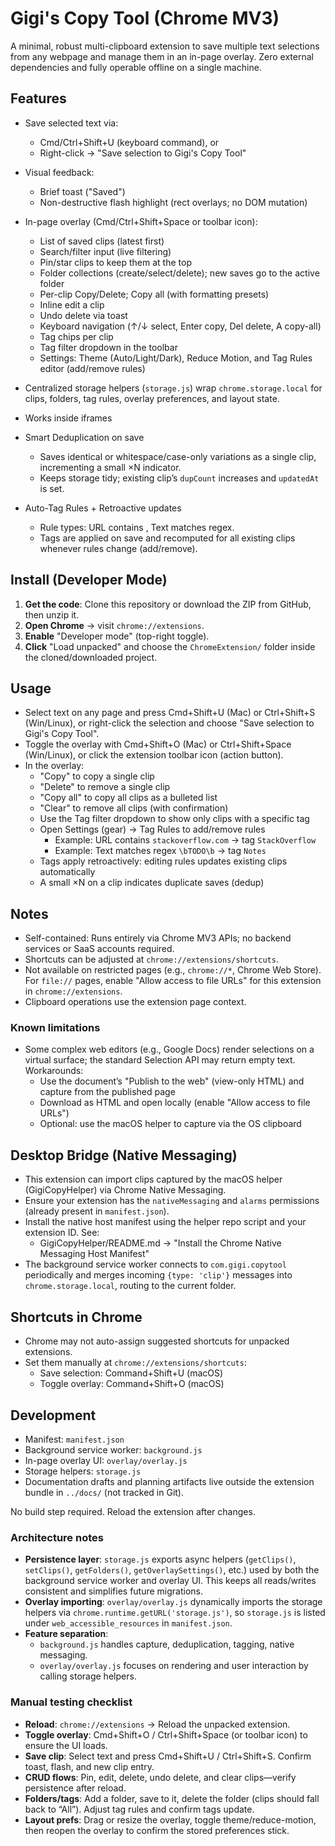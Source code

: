 # Gigi's Copy Tool (Chrome MV3)

A minimal, robust multi-clipboard extension to save multiple text selections from any webpage and manage them in an in-page overlay. Zero external dependencies and fully operable offline on a single machine.

## Features

- Save selected text via:
  - Cmd/Ctrl+Shift+U (keyboard command), or
  - Right-click → "Save selection to Gigi's Copy Tool"
- Visual feedback:
  - Brief toast ("Saved")
  - Non-destructive flash highlight (rect overlays; no DOM mutation)
- In-page overlay (Cmd/Ctrl+Shift+Space or toolbar icon):
  - List of saved clips (latest first)
  - Search/filter input (live filtering)
  - Pin/star clips to keep them at the top
  - Folder collections (create/select/delete); new saves go to the active folder
  - Per-clip Copy/Delete; Copy all (with formatting presets)
  - Inline edit a clip
  - Undo delete via toast
  - Keyboard navigation (↑/↓ select, Enter copy, Del delete, A copy-all)
  - Tag chips per clip
  - Tag filter dropdown in the toolbar
  - Settings: Theme (Auto/Light/Dark), Reduce Motion, and Tag Rules editor (add/remove rules)
- Centralized storage helpers (`storage.js`) wrap `chrome.storage.local` for clips, folders, tag rules, overlay preferences, and layout state.
- Works inside iframes

- Smart Deduplication on save
  - Saves identical or whitespace/case-only variations as a single clip, incrementing a small ×N indicator.
  - Keeps storage tidy; existing clip’s `dupCount` increases and `updatedAt` is set.

- Auto-Tag Rules + Retroactive updates
  - Rule types: URL contains <substring>, Text matches regex.
  - Tags are applied on save and recomputed for all existing clips whenever rules change (add/remove).

## Install (Developer Mode)

1. **Get the code**: Clone this repository or download the ZIP from GitHub, then unzip it.
2. **Open Chrome** → visit `chrome://extensions`.
3. **Enable** "Developer mode" (top-right toggle).
4. **Click** "Load unpacked" and choose the `ChromeExtension/` folder inside the cloned/downloaded project.

## Usage

- Select text on any page and press Cmd+Shift+U (Mac) or Ctrl+Shift+S (Win/Linux), or right-click the selection and choose "Save selection to Gigi's Copy Tool".
- Toggle the overlay with Cmd+Shift+O (Mac) or Ctrl+Shift+Space (Win/Linux), or click the extension toolbar icon (action button).
- In the overlay:
  - "Copy" to copy a single clip
  - "Delete" to remove a single clip
  - "Copy all" to copy all clips as a bulleted list
  - "Clear" to remove all clips (with confirmation)
  - Use the Tag filter dropdown to show only clips with a specific tag
  - Open Settings (gear) → Tag Rules to add/remove rules
    - Example: URL contains `stackoverflow.com` → tag `StackOverflow`
    - Example: Text matches regex `\bTODO\b` → tag `Notes`
  - Tags apply retroactively: editing rules updates existing clips automatically
  - A small ×N on a clip indicates duplicate saves (dedup)

## Notes

- Self-contained: Runs entirely via Chrome MV3 APIs; no backend services or SaaS accounts required.
- Shortcuts can be adjusted at `chrome://extensions/shortcuts`.
- Not available on restricted pages (e.g., `chrome://*`, Chrome Web Store). For `file://` pages, enable "Allow access to file URLs" for this extension in `chrome://extensions`.
- Clipboard operations use the extension page context.

### Known limitations

- Some complex web editors (e.g., Google Docs) render selections on a virtual surface; the standard Selection API may return empty text. Workarounds:
  - Use the document’s "Publish to the web" (view-only HTML) and capture from the published page
  - Download as HTML and open locally (enable "Allow access to file URLs")
  - Optional: use the macOS helper to capture via the OS clipboard

## Desktop Bridge (Native Messaging)

- This extension can import clips captured by the macOS helper (GigiCopyHelper) via Chrome Native Messaging.
- Ensure your extension has the `nativeMessaging` and `alarms` permissions (already present in `manifest.json`).
- Install the native host manifest using the helper repo script and your extension ID. See:
  - GigiCopyHelper/README.md → "Install the Chrome Native Messaging Host Manifest"
- The background service worker connects to `com.gigi.copytool` periodically and merges incoming `{type: 'clip'}` messages into `chrome.storage.local`, routing to the current folder.

## Shortcuts in Chrome

- Chrome may not auto-assign suggested shortcuts for unpacked extensions.
- Set them manually at `chrome://extensions/shortcuts`:
  - Save selection: Command+Shift+U (macOS)
  - Toggle overlay: Command+Shift+O (macOS)

## Development

- Manifest: `manifest.json`
- Background service worker: `background.js`
- In-page overlay UI: `overlay/overlay.js`
- Storage helpers: `storage.js`
- Documentation drafts and planning artifacts live outside the extension bundle in `../docs/` (not tracked in Git).

No build step required. Reload the extension after changes.

### Architecture notes

- **Persistence layer**: `storage.js` exports async helpers (`getClips()`, `setClips()`, `getFolders()`, `getOverlaySettings()`, etc.) used by both the background service worker and overlay UI. This keeps all reads/writes consistent and simplifies future migrations.
- **Overlay importing**: `overlay/overlay.js` dynamically imports the storage helpers via `chrome.runtime.getURL('storage.js')`, so `storage.js` is listed under `web_accessible_resources` in `manifest.json`.
- **Feature separation**:
  - `background.js` handles capture, deduplication, tagging, native messaging.
  - `overlay/overlay.js` focuses on rendering and user interaction by calling storage helpers.

### Manual testing checklist

- **Reload**: `chrome://extensions` → Reload the unpacked extension.
- **Toggle overlay**: Cmd+Shift+O / Ctrl+Shift+Space (or toolbar icon) to ensure the UI loads.
- **Save clip**: Select text and press Cmd+Shift+U / Ctrl+Shift+S. Confirm toast, flash, and new clip entry.
- **CRUD flows**: Pin, edit, delete, undo delete, and clear clips—verify persistence after reload.
- **Folders/tags**: Add a folder, save to it, delete the folder (clips should fall back to “All”). Adjust tag rules and confirm tags update.
- **Layout prefs**: Drag or resize the overlay, toggle theme/reduce-motion, then reopen the overlay to confirm the stored preferences stick.
